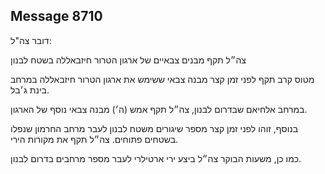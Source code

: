 ## Message 8710

דובר צה"ל:

צה״ל תקף מבנים צבאיים של ארגון הטרור חיזבאללה בשטח לבנון

מטוס קרב תקף לפני זמן קצר מבנה צבאי ששימש את ארגון הטרור חיזבאללה במרחב בינת ג׳בל.

במרחב אלחיאם שבדרום לבנון, צה״ל תקף אמש (ה׳) מבנה צבאי נוסף של הארגון.

בנוסף, זוהו לפני זמן קצר מספר שיגורים משטח לבנון לעבר מרחב החרמון שנפלו בשטחים פתוחים. צה״ל תקף את מקורות הירי.

כמו כן, משעות הבוקר צה״ל ביצע ירי ארטילרי לעבר מספר מרחבים בדרום לבנון.

